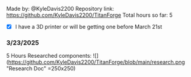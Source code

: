 Made by: @KyleDavis2200
Repository link: https://github.com/KyleDavis2200/TitanForge
Total hours so far: 5

- [x] I have a 3D printer or will be getting one before March 21st

### 3/23/2025
5 Hours
Researched components:
![](https://github.com/KyleDavis2200/TitanForge/blob/main/research.png "Research Doc" =250x250)

